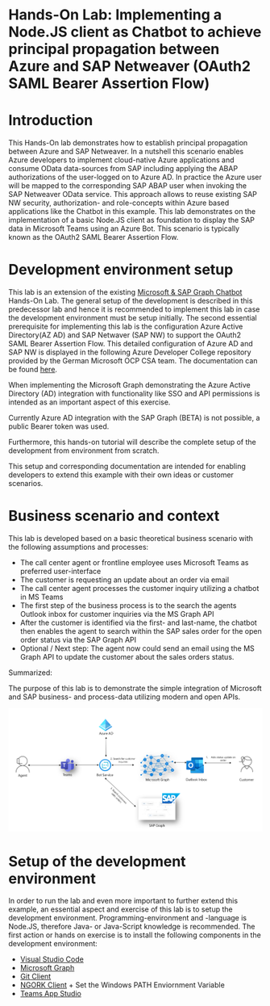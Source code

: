# Hands-On Lab: Implementing a Node.JS client as Chatbot to achieve principal propagation between Azure and SAP Netweaver (OAuth2 SAML Bearer Assertion Flow)

# Introduction 
This Hands-On lab demonstrates how to establish principal propagation between Azure and SAP Netweaver. 
In a nutshell this scenario enables Azure developers to implement cloud-native Azure applications and consume OData data-sources from SAP including applying the ABAP authorizations of the user-logged on to Azure AD. 
In practice the Azure user will be mapped to the corresponding SAP ABAP user when invoking the SAP Netweaver OData service. This approach allows to reuse existing SAP NW security, authorization- and role-concepts within Azure based applications like the Chatbot in this example. 
This lab demonstrates on the implementation of a basic Node.JS client as foundation to display the SAP data in Microsoft Teams using an Azure Bot. 
This scenario is typically known as the OAuth2 SAML Bearer Assertion Flow. 

# Development environment setup 
This lab is an extension of the existing [Microsoft & SAP Graph Chatbot]( https://github.com/ROBROICH/TEAMS-Chatbot-Microsoft-SAP-Graph) Hands-On Lab. 
The general setup of the development is described in this predecessor lab and hence it is recommended to implement this lab in case the development environment must be setup initially.
The second essential prerequisite for implementing this lab is the configuration Azure Active Directory(AZ AD) and SAP Netwaver (SAP NW) to support the OAuth2 SAML Bearer Assertion Flow. 
This detailed configuration of Azure AD and SAP NW is displayed in the following Azure Developer College repository provided by the German Microsoft OCP CSA team. 
The documentation can be found [here]( https://github.com/azuredevcollege/SAP). 





When implementing the Microsoft Graph demonstrating the Azure Active Directory (AD) integration with functionality like SSO and API permissions is intended as an important aspect of this exercise. 

Currently Azure AD integration with the SAP Graph (BETA) is not possible, a public Bearer token was used. 

Furthermore, this hands-on tutorial will describe the complete setup of the development from environment from scratch. 

This setup and corresponding documentation are intended for enabling developers to extend this example with their own ideas or customer scenarios. 
# Business scenario and context
This lab is developed based on a basic theoretical business scenario with the following assumptions and processes:
* The call center agent or frontline employee uses Microsoft Teams as preferred user-interface
* The customer is requesting an update about an order via email 
* The call center agent processes the customer inquiry utilizing a chatbot in MS Teams
* The first step of the business process is to the search the agents Outlook inbox for customer inquiries via the MS Graph API
* After the customer is identified via the first- and last-name, the chatbot then enables the agent to search within the SAP sales order for the open order status via the SAP Graph API
* Optional / Next step: The agent now could send an email using the MS Graph API to update the customer about the sales orders status. 


Summarized: 

The purpose of this lab is to demonstrate the simple integration of Microsoft and SAP business- and process-data utilizing modern and open APIs. 

![BusinessScenario]( https://github.com/ROBROICH/TEAMS-Chatbot-Microsoft-SAP-Graph/blob/master/resources/ScenarioOverview.png)
# Setup of the development environment 
In order to run the lab and even more important to further extend this example, an essential aspect and exercise of this lab is to setup the development environment. Programming-environment and -language is Node.JS, therefore Java- or Java-Script knowledge is recommended. 
The first action or hands on exercise is to install the following components in the development environment: 
* [Visual Studio Code]( https://code.visualstudio.com/download)
* [Microsoft Graph]( https://developer.microsoft.com/en-us/graph/graph-explorer)
* [Git Client]( https://git-scm.com/download/win)
* [NGORK Client]( https://github.com/Microsoft/botbuilder-samples.git) + Set the Windows PATH Enviornment Variable 
* [Teams App Studio]( https://docs.microsoft.com/en-us/microsoftteams/platform/concepts/build-and-test/app-studio-overview)

